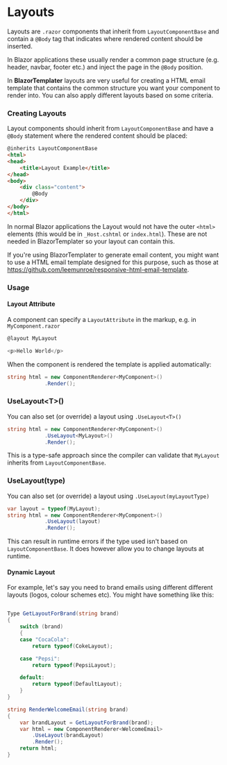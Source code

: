 # Layouts

Layouts are `.razor` components that inherit from `LayoutComponentBase` and contain a `@Body` tag that indicates where rendered content should be inserted.

In Blazor applications these usually render a common page structure (e.g. header, navbar, footer etc.) and inject the page in the `@Body` position.

In **BlazorTemplater** layouts are very useful for creating a HTML email template that contains the common structure you want your component to render into. You can also apply different layouts based on some criteria.

### Creating Layouts

Layout components should inherit from `LayoutComponentBase` and have a `@Body` statement where the rendered content should be placed:
```html
@inherits LayoutComponentBase
<html>
<head>
    <title>Layout Example</title>
</head>
<body>
    <div class="content">
        @Body
    </div>
</body>
</html>
```
In normal Blazor applications the Layout would not have the outer `<html>` elements (this would be in `_Host.cshtml` or `index.html`). These are not needed in BlazorTemplater so your layout can contain this.

If you're using BlazorTemplater to generate email content, you might want to use a HTML email template designed for this purpose, such as those at https://github.com/leemunroe/responsive-html-email-template.

### Usage

#### Layout Attribute
A component can specify a `LayoutAttribute` in the markup, e.g. in `MyComponent.razor`
```c#
@layout MyLayout

<p>Hello World</p>
```
When the component is rendered the template is applied automatically:
```c#
string html = new ComponentRenderer<MyComponent>()
            .Render();
```

### UseLayout&lt;T&gt;()
You can also set (or override) a layout using `.UseLayout<T>()`
```c#
string html = new ComponentRenderer<MyComponent>()
            .UseLayout<MyLayout>()
            .Render();
```
This is a type-safe approach since the compiler can validate that `MyLayout` inherits from `LayoutComponentBase`.

### UseLayout(type)
You can also set (or override) a layout using `.UseLayout(myLayoutType)`
```c#
var layout = typeof(MyLayout);
string html = new ComponentRenderer<MyComponent>()
            .UseLayout(layout)
            .Render();
```
This can result in runtime errors if the type used isn't based on `LayoutComponentBase`. It does however allow you to change layouts at runtime. 

#### Dynamic Layout 
For example, let's say you need to brand emails using different different layouts (logos, colour schemes etc). You might have something like this:
```c#

Type GetLayoutForBrand(string brand)
{
    switch (brand)
    {
    case "CocaCola":
        return typeof(CokeLayout);

    case "Pepsi":
        return typeof(PepsiLayout);

    default:
        return typeof(DefaultLayout);
    }
}

string RenderWelcomeEmail(string brand)
{
    var brandLayout = GetLayoutForBrand(brand);
    var html = new ComponentRenderer<WelcomeEmail>
        .UseLayout(brandLayout)
        .Render();
    return html;
}
```
